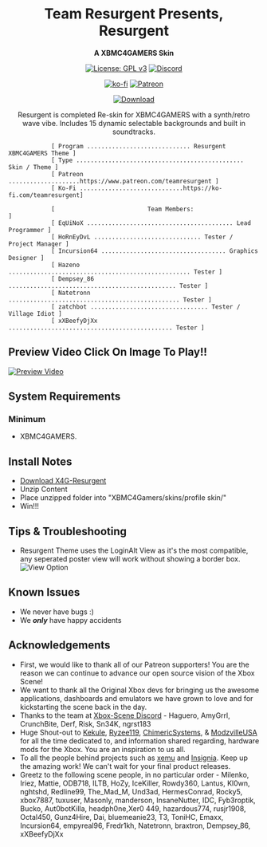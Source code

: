 <div align="center">

# Team Resurgent Presents, Resurgent
**A XBMC4GAMERS Skin**

[![License: GPL v3](https://img.shields.io/badge/License-GPLv3-blue.svg)](https://github.com/Team-Resurgent/Pandora/blob/main/LICENSE.md)
[![Discord](https://img.shields.io/badge/chat-on%20discord-7289da.svg?logo=discord)](https://discord.gg/VcdSfajQGK)

[![ko-fi](https://ko-fi.com/img/githubbutton_sm.svg)](https://ko-fi.com/teamresurgent)
[![Patreon](https://img.shields.io/badge/Patreon-F96854?style=for-the-badge&logo=patreon&logoColor=white)](https://www.patreon.com/teamresurgent)

[![Download](https://img.shields.io/badge/download-latest-brightgreen.svg?style=for-the-badge&logo=github)](https://github.com/Team-Resurgent/Resurgent-Skin-XBMC4GAMERS/releases)
	
Resurgent is completed Re-skin for XBMC4GAMERS with a synth/retro wave vibe. 
Includes 15 dynamic selectable backgrounds and built in soundtracks. 


</div>

				[ Program ............................. Resurgent XBMC4GAMERS Theme ]
				[ Type ............................................... Skin / Theme ]
				[ Patreon ....................https://www.patreon.com/teamresurgent ]
				[ Ko-Fi .............................https://ko-fi.com/teamresurgent]

				[                          Team Members:                            ]
				[ EqUiNoX ......................................... Lead Programmer ]
				[ HoRnEyDvL .............................. Tester / Project Manager ]
				[ Incursion64 ................................... Graphics Designer ]
				[ Hazeno ................................................... Tester ]
				[ Dempsey_86 ............................................... Tester ]
				[ Natetronn ................................................ Tester ]
				[ zatchbot ................................. Tester / Village Idiot ]
				[ xXBeefyDjXx .............................................. Tester ]				
				
				



## Preview Video Click On Image To Play!!
[![Preview Video](https://img.youtube.com/vi/jRQXU2aZeGQ/0.jpg)](https://youtu.be/jRQXU2aZeGQ)


## System Requirements
### Minimum
* XBMC4GAMERS.

## Install Notes
* [Download X4G-Resurgent](https://github.com/Team-Resurgent/Resurgent-Skin-XBMC4GAMERS/releases)
* Unzip Content
* Place unzipped folder into "XBMC4Gamers/skins/profile skin/"
* Win!!!

## Tips & Troubleshooting
* Resurgent Theme uses the LoginAlt View as it's the most compatible, any seperated poster view will work without showing a border box.
![View Option](https://github.com/Team-Resurgent/Resurgent-Skin-XBMC4GAMERS/assets/50627371/5c41e883-6608-4ef3-b6cf-bdd4290a27c9)

## Known Issues
* We never have bugs :)
* We ***only*** have happy accidents


## Acknowledgements
* First, we would like to thank all of our Patreon supporters! You are the reason we can continue to advance our open source vision of the Xbox Scene!
* We want to thank all the Original Xbox devs for bringing us the awesome applications, dashboards and emulators we have grown to love and for kickstarting the scene back in the day.
* Thanks to the team at [Xbox-Scene Discord](https://discord.gg/VcdSfajQGK) - Haguero, AmyGrrl, CrunchBite, Derf, Risk, Sn34K, ngrst183
* Huge Shout-out to [Kekule](https://github.com/Kekule-OXC), [Ryzee119](https://github.com/Ryzee119), [ChimericSystems](https://chimericsystems.com/), & [ModzvilleUSA](https://modzvilleusa.com/) for all the time dedicated to, and information shared regarding, hardware mods for the Xbox. You are an inspiration to us all.
* To all the people behind projects such as [xemu](https://github.com/mborgerson/xemu) and [Insignia](https://insignia.live/). Keep up the amazing work! We can't wait for your final product releases.
* Greetz to the following scene people, in no particular order - Milenko, Iriez, Mattie, ODB718, ILTB, HoZy, IceKiller, Rowdy360, Lantus, Kl0wn, nghtshd, Redline99, The_Mad_M, Und3ad, HermesConrad, Rocky5, xbox7887, tuxuser, Masonly, manderson, InsaneNutter, IDC, Fyb3roptik, Bucko, Aut0botKilla, headph0ne,Xer0 449, hazardous774, rusjr1908, Octal450, Gunz4Hire, Dai, bluemeanie23, T3, ToniHC, Emaxx, Incursion64, empyreal96, Fredr1kh, Natetronn, braxtron, Dempsey_86, xXBeefyDjXx
<!--* I'm sure there is someone else that belongs here too ;)-->
